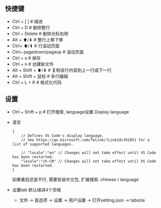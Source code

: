 ## 快捷键

- Ctrl + [  ]      # 缩进
- Ctrl + D         # 删除整行
- Ctrl + Delete    # 删除光标右侧
- Alt + ⬆/⬇        # 整行上移下移
- Ctrl+ ⬆/⬇        # 行滚动页面
- Ctrl+ pagedown/pageup        # 滚动页面
- Ctrl + s         # 保存
- Ctrl + n        # 创建新文件
- Alt + Shift + ⬆/⬇    # 复制该行内容到上一行或下一行
- Alt + Shift + 鼠标    # 多行编辑
- Ctrl + L + K    # 格式化代码


## 设置
- Ctrl + Shift + p    # 打开搜索, language设置 Display language

- 语言
    ```
    {
        // Defines VS Code's display language.
        // See https://go.microsoft.com/fwlink/?LinkId=761051 for a list of supported languages.
        
        // "locale":"en" // Changes will not take effect until VS Code has been restarted.
        "locale":"zh-CN" // Changes will not take effect until VS Code has been restarted.
    }
    ```
    如果重启还是不行, 需要安装中文包, 扩展搜索: chinese / language
- 设置tab 默认缩进4个空格
    - 文件 → 首选项 → 设置 → 用户设置 → 打开setting.json → tabsize
